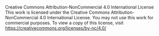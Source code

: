 Creative Commons Attribution-NonCommercial 4.0 International License
This work is licensed under the Creative Commons Attribution-NonCommercial 4.0 International License.
You may not use this work for commercial purposes.
To view a copy of this license, visit https://creativecommons.org/licenses/by-nc/4.0/
